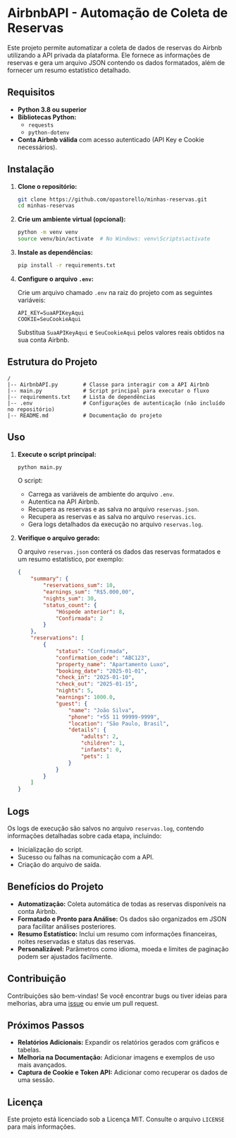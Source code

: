 # AirbnbAPI - Automação de Coleta de Reservas

Este projeto permite automatizar a coleta de dados de reservas do Airbnb utilizando a API privada da plataforma.
Ele fornece as informações de reservas e gera um arquivo JSON contendo os dados formatados, além de fornecer um resumo estatístico detalhado.
## Requisitos

- **Python 3.8 ou superior**
- **Bibliotecas Python:**
  - `requests`
  - `python-dotenv`
- **Conta Airbnb válida** com acesso autenticado (API Key e Cookie necessários).

## Instalação

1. **Clone o repositório:**

   ```bash
   git clone https://github.com/opastorello/minhas-reservas.git
   cd minhas-reservas
   ```

2. **Crie um ambiente virtual (opcional):**

   ```bash
   python -m venv venv
   source venv/bin/activate  # No Windows: venv\Scripts\activate
   ```

3. **Instale as dependências:**

   ```bash
   pip install -r requirements.txt
   ```

4. **Configure o arquivo `.env`:**

   Crie um arquivo chamado `.env` na raiz do projeto com as seguintes variáveis:

   ```env
   API_KEY=SuaAPIKeyAqui
   COOKIE=SeuCookieAqui
   ```

   Substitua `SuaAPIKeyAqui` e `SeuCookieAqui` pelos valores reais obtidos na sua conta Airbnb.

## Estrutura do Projeto

```plaintext
/
|-- AirbnbAPI.py        # Classe para interagir com a API Airbnb
|-- main.py             # Script principal para executar o fluxo
|-- requirements.txt    # Lista de dependências
|-- .env                # Configurações de autenticação (não incluído no repositório)
|-- README.md           # Documentação do projeto
```

## Uso

1. **Execute o script principal:**

   ```bash
   python main.py
   ```

   O script:
   - Carrega as variáveis de ambiente do arquivo `.env`.
   - Autentica na API Airbnb.
   - Recupera as reservas e as salva no arquivo `reservas.json`.
   - Recupera as reservas e as salva no arquivo `reservas.ics`.
   - Gera logs detalhados da execução no arquivo `reservas.log`.

2. **Verifique o arquivo gerado:**

   O arquivo `reservas.json` conterá os dados das reservas formatados e um resumo estatístico, por exemplo:

   ```json
   {
       "summary": {
           "reservations_sum": 10,
           "earnings_sum": "R$5.000,00",
           "nights_sum": 30,
           "status_count": {
               "Hóspede anterior": 8,
               "Confirmada": 2
           }
       },
       "reservations": [
           {
               "status": "Confirmada",
               "confirmation_code": "ABC123",
               "property_name": "Apartamento Luxo",
               "booking_date": "2025-01-01",
               "check_in": "2025-01-10",
               "check_out": "2025-01-15",
               "nights": 5,
               "earnings": 1000.0,
               "guest": {
                   "name": "João Silva",
                   "phone": "+55 11 99999-9999",
                   "location": "São Paulo, Brasil",
                   "details": {
                       "adults": 2,
                       "children": 1,
                       "infants": 0,
                       "pets": 1
                   }
               }
           }
       ]
   }
   ```

## Logs

Os logs de execução são salvos no arquivo `reservas.log`, contendo informações detalhadas sobre cada etapa, incluindo:
- Inicialização do script.
- Sucesso ou falhas na comunicação com a API.
- Criação do arquivo de saída.

## Benefícios do Projeto

- **Automatização:** Coleta automática de todas as reservas disponíveis na conta Airbnb.
- **Formatado e Pronto para Análise:** Os dados são organizados em JSON para facilitar análises posteriores.
- **Resumo Estatístico:** Inclui um resumo com informações financeiras, noites reservadas e status das reservas.
- **Personalizável:** Parâmetros como idioma, moeda e limites de paginação podem ser ajustados facilmente.

## Contribuição

Contribuições são bem-vindas! Se você encontrar bugs ou tiver ideias para melhorias, abra uma [issue](https://github.com/opastorello/minhas-reservas/issues) ou envie um pull request.

## Próximos Passos

- **Relatórios Adicionais:** Expandir os relatórios gerados com gráficos e tabelas.
- **Melhoria na Documentação:** Adicionar imagens e exemplos de uso mais avançados.
- **Captura de Cookie e Token API:** Adicionar como recuperar os dados de uma sessão.

## Licença

Este projeto está licenciado sob a Licença MIT. Consulte o arquivo `LICENSE` para mais informações.

